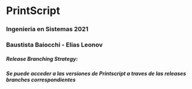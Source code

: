 # PrintScript

<h3> Ingenieria en Sistemas 2021 </h3>

<h3> Baustista Baiocchi - Elias Leonov </h3>

<h5> Release Branching Strategy:</h5>

<h5> Se puede acceder a las versiones de Printscript a traves de las releases branches correspondientes </h5>
